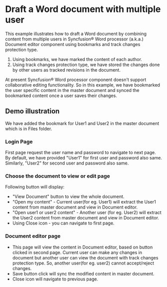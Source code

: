 # Draft a Word document with multiple user
This example illustrates how to draft a Word document by combining content from multiple users in Syncfusion&reg; Word processor (a.k.a.) Document editor component using bookmarks and track changes protection type.

1. Using bookmarks, we have marked the content of each author.
2. Using track changes protection type, we have stored the changes done by other users as tracked revisions in the document.

At present Syncfusion&reg; Word processor component doesn't support collaborative editing functionality. So in this example, we have bookmarked the user specific content in the master document and synced the bookmarked content once a user saves their changes.

## Demo illustration

We have added the bookmark for User1 and User2 in the master document which is in Files folder.

### Login Page

First page request the user name and password to navigate to next page. By default, we have provided "User1" for first user and password also same. Similarly, "User2" for second user and password also same.

### Choose the document to view or edit page

Following button will display:
* "View Document" button  to view the whole document.
* "Open my content" - Current user(for eg. User1) will extract the User1 content from master document and view in Document editor.
* "Open user1 or user2 content" - Another user (for eg. User2) will extract the User2 content from master document and view in Document editor. 
* Using Close icon - you can navigate to first page.

### Document editor page 

* This page will view the content in Document editor, based on button clicked in second page. Current user can make any changes in document but another user can view the document with track changes protection type. So, another user(for eg. user2) cannot accept/reject changes.
* Save button click will sync the modified content in master document.
* Close icon will navigate to previous page.
